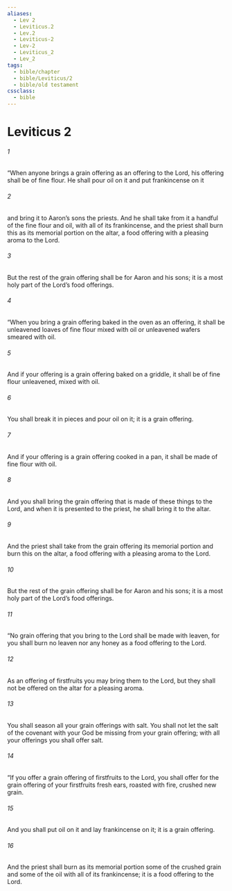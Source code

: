 ```yaml
---
aliases:
  - Lev 2
  - Leviticus.2
  - Lev.2
  - Leviticus-2
  - Lev-2
  - Leviticus_2
  - Lev_2
tags:
  - bible/chapter
  - bible/Leviticus/2
  - bible/old testament
cssclass:
  - bible
---
```


# Leviticus 2

###### 1
“When anyone brings a grain offering as an offering to the Lord, his offering shall be of fine flour. He shall pour oil on it and put frankincense on it
###### 2
and bring it to Aaron’s sons the priests. And he shall take from it a handful of the fine flour and oil, with all of its frankincense, and the priest shall burn this as its memorial portion on the altar, a food offering with a pleasing aroma to the Lord.
###### 3
But the rest of the grain offering shall be for Aaron and his sons; it is a most holy part of the Lord’s food offerings.
###### 4
“When you bring a grain offering baked in the oven as an offering, it shall be unleavened loaves of fine flour mixed with oil or unleavened wafers smeared with oil.
###### 5
And if your offering is a grain offering baked on a griddle, it shall be of fine flour unleavened, mixed with oil.
###### 6
You shall break it in pieces and pour oil on it; it is a grain offering.
###### 7
And if your offering is a grain offering cooked in a pan, it shall be made of fine flour with oil.
###### 8
And you shall bring the grain offering that is made of these things to the Lord, and when it is presented to the priest, he shall bring it to the altar.
###### 9
And the priest shall take from the grain offering its memorial portion and burn this on the altar, a food offering with a pleasing aroma to the Lord.
###### 10
But the rest of the grain offering shall be for Aaron and his sons; it is a most holy part of the Lord’s food offerings.
###### 11
“No grain offering that you bring to the Lord shall be made with leaven, for you shall burn no leaven nor any honey as a food offering to the Lord.
###### 12
As an offering of firstfruits you may bring them to the Lord, but they shall not be offered on the altar for a pleasing aroma.
###### 13
You shall season all your grain offerings with salt. You shall not let the salt of the covenant with your God be missing from your grain offering; with all your offerings you shall offer salt.
###### 14
“If you offer a grain offering of firstfruits to the Lord, you shall offer for the grain offering of your firstfruits fresh ears, roasted with fire, crushed new grain.
###### 15
And you shall put oil on it and lay frankincense on it; it is a grain offering.
###### 16
And the priest shall burn as its memorial portion some of the crushed grain and some of the oil with all of its frankincense; it is a food offering to the Lord.


